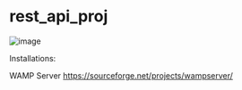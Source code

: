 # rest_api_proj

![image](https://user-images.githubusercontent.com/23660638/197402376-0f5233ed-dfe0-4cf2-806e-63232013e500.png)


Installations: 

WAMP Server
https://sourceforge.net/projects/wampserver/




